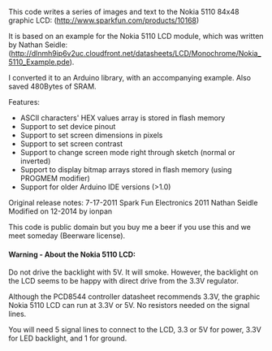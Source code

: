 This code writes a series of images and text to the Nokia 5110 84x48 graphic LCD:
(http://www.sparkfun.com/products/10168)

It is based on an example for the Nokia 5110 LCD module, which was written by Nathan Seidle:
(http://dlnmh9ip6v2uc.cloudfront.net/datasheets/LCD/Monochrome/Nokia_5110_Example.pde).

I converted it to an Arduino library, with an accompanying example. Also saved 480Bytes of SRAM.

Features:
 * ASCII characters' HEX values array is stored in flash memory
 * Support to set device pinout
 * Support to set screen dimensions in pixels
 * Support to set screen contrast
 * Support to change screen mode right through sketch (normal or inverted)
 * Support to display bitmap arrays stored in flash memory (using PROGMEM modifier)
 * Support for older Arduino IDE versions (>1.0)


Original release notes:
7-17-2011
Spark Fun Electronics 2011
Nathan Seidle
Modified on 12-2014 by ionpan

This code is public domain but you buy me a beer if you use this and we meet someday (Beerware license).


#### Warning - About the Nokia 5110 LCD:

Do not drive the backlight with 5V. It will smoke. However, the backlight on the LCD seems to be
happy with direct drive from the 3.3V regulator.

Although the PCD8544 controller datasheet recommends 3.3V, the graphic Nokia 5110 LCD can run at 3.3V or 5V.
No resistors needed on the signal lines.

You will need 5 signal lines to connect to the LCD, 3.3 or 5V for power, 3.3V for LED backlight, and 1 for ground.